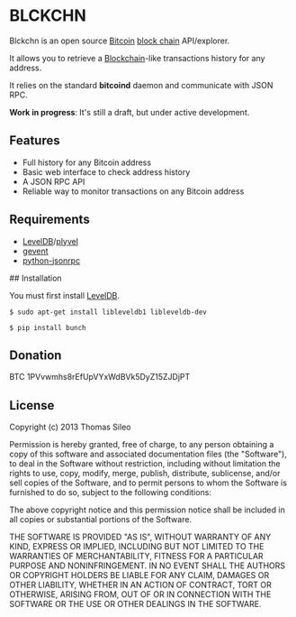 # BLCKCHN

Blckchn is an open source [Bitcoin](http://bitcoin.org/en/) [block chain](https://en.bitcoin.it/wiki/Block_chain) API/explorer.

It allows you to retrieve a [Blockchain](http://blockchain.info/)-like transactions history for any address.

It relies on the standard **bitcoind** daemon and communicate with JSON RPC.

**Work in progress**: It's still a draft, but under active development.


## Features

- Full history for any Bitcoin address
- Basic web interface to check address history
- A JSON RPC API
- Reliable way to monitor transactions on any Bitcoin address


## Requirements

- [LevelDB](https://code.google.com/p/leveldb/)/[plyvel](https://github.com/wbolster/plyvel)
- [gevent](http://www.gevent.org/)
- [python-jsonrpc](https://github.com/gerold-penz/python-jsonrpc)

## Installation

You must first install [LevelDB](https://code.google.com/p/leveldb/).

```console
$ sudo apt-get install libleveldb1 libleveldb-dev
```

```console
$ pip install bunch
```


## Donation

BTC 1PVvwmhs8rEfUpVYxWdBVk5DyZ15ZJDjPT


## License

Copyright (c) 2013 Thomas Sileo

Permission is hereby granted, free of charge, to any person obtaining a copy of this software and associated documentation files (the "Software"), to deal in the Software without restriction, including without limitation the rights to use, copy, modify, merge, publish, distribute, sublicense, and/or sell copies of the Software, and to permit persons to whom the Software is furnished to do so, subject to the following conditions:

The above copyright notice and this permission notice shall be included in all copies or substantial portions of the Software.

THE SOFTWARE IS PROVIDED "AS IS", WITHOUT WARRANTY OF ANY KIND, EXPRESS OR IMPLIED, INCLUDING BUT NOT LIMITED TO THE WARRANTIES OF MERCHANTABILITY, FITNESS FOR A PARTICULAR PURPOSE AND NONINFRINGEMENT. IN NO EVENT SHALL THE AUTHORS OR COPYRIGHT HOLDERS BE LIABLE FOR ANY CLAIM, DAMAGES OR OTHER LIABILITY, WHETHER IN AN ACTION OF CONTRACT, TORT OR OTHERWISE, ARISING FROM, OUT OF OR IN CONNECTION WITH THE SOFTWARE OR THE USE OR OTHER DEALINGS IN THE SOFTWARE.

